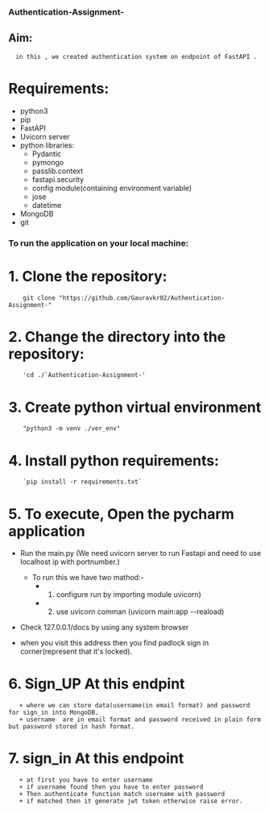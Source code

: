### Authentication-Assignment-
   
  
## Aim: 
      in this , we created authentication system on endpoint of FastAPI .
      
# Requirements:

-   python3
-   pip
-   FastAPI
-   Uvicorn server
-   python libraries:
    +   Pydantic
    +   pymongo
    +   passlib.context
    +   fastapi.security
    +   config module(containing environment variable) 
    +   jose
    +   datetime
-   MongoDB
-   git
   
### To run the application on your local machine:
  
  # 1. Clone the repository:
        git clone "https://github.com/Gauravkr02/Authentication-Assignment-"
    
  # 2. Change the directory into the repository:
        'cd ./`Authentication-Assignment-'
       
  # 3. Create python virtual environment
        "python3 -m venv ./ver_env"
   
  # 4. Install python requirements:
        `pip install -r requirements.txt`
        
  # 5. To execute, Open the  pycharm application
     
+  Run the main.py 
          (We need uvicorn server to run Fastapi and  need to use localhost ip with portnumber.)
         
   + To run this we have two mathod:-
        + 1. configure run by importing module uvicorn)
        + 2. use uvicorn comman (uvicorn main:app --reaload)
       
+  Check 127.0.0.1/docs by using any system browser
  
+  when you visit this address then you find padlock sign in corner(represent that it's locked).
   
# 6. Sign_UP  At this endpint
       + where we can store data(username(in email format) and password for sign_in into MongoDB.
       + username  are in email format and password received in plain form but password stored in hash format.
  
    
        
# 7. sign_in At this endpoint
       + at first you have to enter username 
       + if username found then you have to enter password
       + Then authenticate function match username with password
       + if matched then it generate jwt token otherwise raise error.
